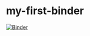 # my-first-binder
[![Binder](https://mybinder.org/badge_logo.svg)](https://mybinder.org/v2/gh/drtripathi/my-first-binder/HEAD)
